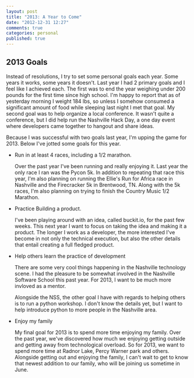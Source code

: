 ```yaml
---
layout: post
title: "2013: A Year to Come"
date: "2012-12-31 12:27"
comments: true
categories: personal
published: true
---
```


2013 Goals
----------

Instead of resolutions, I try to set some personal goals each year. Some years it works, 
some years it doesn't. Last year I had 2 primary goals and I feel like I achieved each.
The first was to end the year weighing under 200 pounds for the first time since high school. I'm happy to report that as of yesterday morning I weight 184 lbs, so unless I somehow consumed a significant
amount of food while sleeping last night I met that goal. My second goal was to help organize 
a local conference. It wasn't quite a conference, but I did help run the Nashville Hack Day, a 
one day event where developers came together to hangout and share ideas.

<!--more-->

Because I was successful with two goals last year, I'm upping the game for 2013. Below I've jotted 
some goals for this year.

- Run in at least 4 races, including a 1/2 marathon.

    Over the past year I've been running and really enjoying it. Last year the only race I ran was the Pycon 5k. In addition to 
repeating that race this year, I'm also planning on running the Ellie's Run for Africa race in Nashville and the Firecracker 5k in Brentwood, TN. 
Along with the 5k races, I'm also planning on trying to finish the Country Music 1/2 Marathon.
- Practice Building a product.

    I've been playing around with an idea, called buckit.io, for the past few weeks. This next year I want to focus on taking the idea and making it
a product. The longer I work as a developer, the more interested I've become in not only the technical execution, but also the other details that entail
creating a full fledged product.
- Help others learn the practice of development

    There are some very cool things happening in the Nashville technology scene. I had the pleasure to be somewhat involved in the Nashville Software School this past year. For 2013, I want to be much more invloved as a mentor.

    Alongside the NSS, the other goal I have with regards to helping others is to run a python workshop. I don't know the details yet, but I want to help introduce python to more people in the Nashville area.

- Enjoy my family

    My final goal for 2013 is to spend more time enjoying my family. Over the past year, we've discovered how much we enjoying getting outside and getting away from technological overload. So for 2013, we want to spend more time at Radnor Lake, Percy Warner park and others. Alongside getting out and enjoying the family, I can't wait to get to know that newest addition to our family, who will be joining us sometime in June.